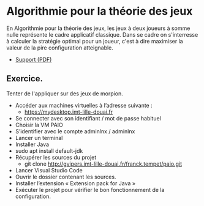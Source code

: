 # Algorithmie pour la théorie des jeux

En Algorithmie pour la théorie des jeux, les jeux à deux joueurs à somme nulle représente le cadre applicatif classique.
Dans se cadre on s'interresse à calculer la stratégie optimal pour un joueur, c'est à dire maximiser la valeur de la pire configuration atteignable.

- [Support (PDF)](https://raw.githubusercontent.com/ceri-num/fa-paio/master/support/Minmax-MCTS-AlphaZero.pdf)

## Exercice.

Tenter de l'appliquer sur des jeux de morpion.

- Accéder aux machines virtuelles à l’adresse suivante :
    * https://mydesktop.imt-lille-douai.fr
- Se connecter avec son identifiant / mot de passe habituel
- Choisir la VM PAIO
- S’identifier avec le compte adminlnx / adminlnx
- Lancer un terminal
- Installer Java
- sudo apt install default-jdk
- Récupérer les sources du projet
    * git clone http://gvipers.imt-lille-douai.fr/franck.tempet/paio.git
- Lancer Visual Studio Code
- Ouvrir le dossier contenant les sources.
- Installer l’extension « Extension pack for Java »
- Exécuter le projet pour vérifier le bon fonctionnement de la configuration.
